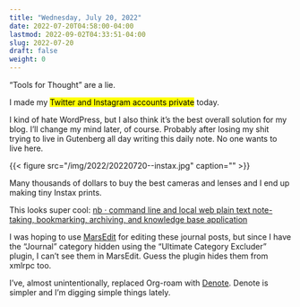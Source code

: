 ```yaml
---
title: "Wednesday, July 20, 2022"
date: 2022-07-20T04:58:00-04:00
lastmod: 2022-09-02T04:33:51-04:00
slug: 2022-07-20
draft: false
weight: 0
---
```


“Tools for Thought” are a lie.

I made my <mark>Twitter and Instagram accounts private</mark> today.

I kind of hate WordPress, but I also think it’s the best overall solution for my blog. I’ll change my mind later, of course. Probably after losing my shit trying to live in Gutenberg all day writing this daily note. No one wants to live here.

{{< figure src="/img/2022/20220720--instax.jpg" caption="" >}}

Many thousands of dollars to buy the best cameras and lenses and I end up making tiny Instax prints.

This looks super cool: [nb · command line and local web plain text note-taking, bookmarking, archiving, and knowledge base application](https://xwmx.github.io/nb/)

I was hoping to use [MarsEdit](https://redsweater.com/marsedit/) for editing these journal posts, but since I have the “Journal” category hidden using the “Ultimate Category Excluder” plugin, I can’t see them in MarsEdit. Guess the plugin hides them from xmlrpc too.

I’ve, almost unintentionally, replaced Org-roam with [Denote](https://protesilaos.com/emacs/denote). Denote is simpler and I’m digging simple things lately.

[//]: # "Exported with love from a post written in Org mode"
[//]: # "- https://github.com/kaushalmodi/ox-hugo"
